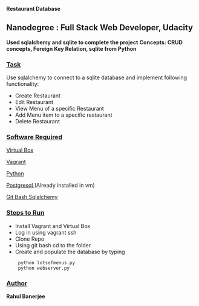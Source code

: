 
**Restaurant Database**

<h2> Nanodegree : Full Stack Web Developer, Udacity </h2>

  

**Used sqlalchemy and sqlite to complete the project**
**Concepts: CRUD concepts, Foreign Key Relation, sqlite from Python**

  

<h3>  <u> Task </u></h3>

<p> Use sqlalchemy to connect to a sqlite database and implement following functionality:
	

 - Create Restaurant 
 - Edit Restaurant
 - View Menu of a specific Restaurant
 - Add Menu item to a specific restaurant
 - Delete Restaurant

</p>

  

<h3>  <u> Software Required </u>  </h3>


<a href="https://www.virtualbox.org/wiki/Download_Old_Builds_5_1">Virtual Box</a>

<a href="https://www.vagrantup.com/">Vagrant </a>

<a href="https://www.python.org/downloads/"> Python </a>

<a href="https://www.postgresql.org/download/"> Postgresql </a>(Already installed in vm) 

<a href="https://git-scm.com/"> Git Bash </a>
<a href="https://www.sqlalchemy.org/"> Sqlalchemy </a>



  

<h3>  <u> Steps to Run </u>  </h3>

<ul>

<li> Install Vagrant and Virtual Box </li>

<li> Log in using vagrant ssh </li>

<li> Clone Repo </li>

<li> Using git bash  cd to the folder </li>

<li> Create and populate the database by typing

     python lotsofmenus.py
     python webserver.py
</ul>
<h3><u> Author</u> </h3>
<b>Rahul Banerjee</b>
  

